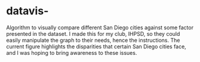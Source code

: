 # datavis-
Algorithm to visually compare different San Diego cities against some factor presented in the dataset. I made this for my club, IHPSD, so they could easily manipulate the graph to their needs, hence the instructions. The current figure highlights the disparities that certain San Diego cities face, and I was hoping to bring awareness to these issues.
